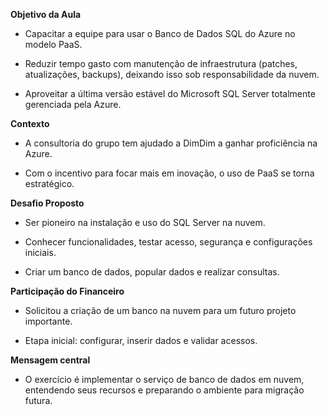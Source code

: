 **Objetivo da Aula**



* Capacitar a equipe para usar o Banco de Dados SQL do Azure no modelo PaaS.



* Reduzir tempo gasto com manutenção de infraestrutura (patches, atualizações, backups), deixando isso sob responsabilidade da nuvem.



* Aproveitar a última versão estável do Microsoft SQL Server totalmente gerenciada pela Azure.



**Contexto**



* A consultoria do grupo tem ajudado a DimDim a ganhar proficiência na Azure.



* Com o incentivo para focar mais em inovação, o uso de PaaS se torna estratégico.



**Desafio Proposto**



* Ser pioneiro na instalação e uso do SQL Server na nuvem.



* Conhecer funcionalidades, testar acesso, segurança e configurações iniciais.



* Criar um banco de dados, popular dados e realizar consultas.



**Participação do Financeiro**



* Solicitou a criação de um banco na nuvem para um futuro projeto importante.



* Etapa inicial: configurar, inserir dados e validar acessos.



**Mensagem central**



* O exercício é implementar o serviço de banco de dados em nuvem, entendendo seus recursos e preparando o ambiente para migração futura.
